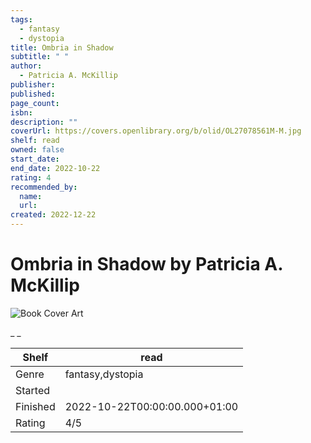 ```yaml
---
tags:
  - fantasy
  - dystopia
title: Ombria in Shadow
subtitle: " "
author:
  - Patricia A. McKillip
publisher:
published:
page_count:
isbn:
description: ""
coverUrl: https://covers.openlibrary.org/b/olid/OL27078561M-M.jpg
shelf: read
owned: false
start_date:
end_date: 2022-10-22
rating: 4
recommended_by:
  name:
  url:
created: 2022-12-22
---
```


# Ombria in Shadow by Patricia A. McKillip

![Book Cover Art](https://covers.openlibrary.org/b/olid/OL27078561M-M.jpg)

_ _

| Shelf | read |
| --- | --- |
| Genre | fantasy,dystopia |
| Started |  |
| Finished | 2022-10-22T00:00:00.000+01:00 |
| Rating | 4/5 |
